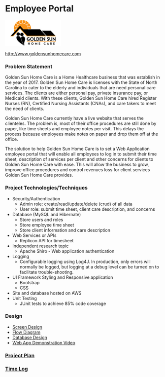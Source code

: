 # Employee Portal

![](images/golden-sun-home-care-logo.png)

<http://www.goldensunhomecare.com>

### Problem Statement
Golden Sun Home Care is a Home Healthcare business that was establish in the year of 2017. Golden Sun Home Care is licenses with the State of North Carolina to cater to the elderly and individuals that are need personal care services. The clients are either personal pay, private insurance pay, or Medicaid clients. With these clients, Golden Sun Home Care hired Register Nurses (RN), Certified Nursing Assistants (CNAs), and care takers to meet the need of clients. 

Golden Sun Home Care currently have a live website that serves the clienteles. The problem is, most of their office procedures are still done by paper, like time sheets and employee notes per visit. This delays the process because employees make notes on paper and drop them off at the office. 

The solution to help Golden Sun Home Care is to set a Web Application employee portal that will enable all employees to log in to submit their time sheet, description of services per client and other concerns for clients to Golden Sun Home Care with ease. This will allow the business to grow, improve office procedures and control revenues loss for client services Golden Sun Home Care provides.

### Project Technologies/Techniques 

* Security/Authentication
  * Admin role: create/read/update/delete (crud) of all data
  * User role: submit time sheet, client care description, and concerns
* Database (MySQL and Hibernate)
  * Store users and roles
  * Store employee time sheet
  * Store client information and care description
* Web Services or APIs
  * Replicon API for timesheet
* Independent research topic
  * Apache Shiro - Web application authentication
* Logging
  * Configurable logging using Log4J. In production, only errors will normally be logged, but logging at a debug level can be turned on to facilitate trouble-shooting. 
* UI Framework Styling and Responsive application
  * Bootstrap
  * CSS
* Site and database hosted on AWS
* Unit Testing
  * JUnit tests to achieve 85% code coverage 
  
### Design

* [Screen Design](DesignDocuments/Screens.md)
* [Flow Diagram](DesignDocuments/Flows.md)
* [Database Design](DesignDocuments/employeePortalDB_8.png)
* [Web App Demonstration Video](https://www.youtube.com/watch?v=7TiqQgYpeQg&feature=youtu.be)

### [Project Plan](ProjectPlan.md)

### [Time Log](TimeLog.md) 
